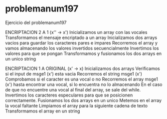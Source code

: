 # problemanum197
Ejercicio del problemanum197


ENCRIPTACION 2 A 1 (x'' -> x')
Inicializamos un array con las vocales
Transformamos el mensaje encriptado a un array
Inicializamos dos arrays vacios para guardar los caracteres pares e impares
Recorremos el array y vamos almacenando los valores invertidos secuencialmente
Invertimos los valores para que se pongan 
Transformamos y fusionamos los dos arrays en un unico string

ENCRIPTACION 1 A ORIGINAL (x' -> x)
Inicializamos dos arrays
Verificamos si el input de msge1 (x') esta vacia
Recorremos el string msge1 (x')
    Comprobamos si el caracter es una vocal o no
    Recorremos el array msge1 (x') hasta encontrar una vocal, si lo encuentra no lo almacenando
        En el caso de que no encuentre una vocal al final del array, se sale del while.
     Invertimos los caracteres especulares para que se posicionen correctamente.
    Fusionamos los dos arrays en un unico
    Metemos en el array la vocal faltante
    Limpiamos el array para la siguiente cadena de texto
Transformamos el array en un string
